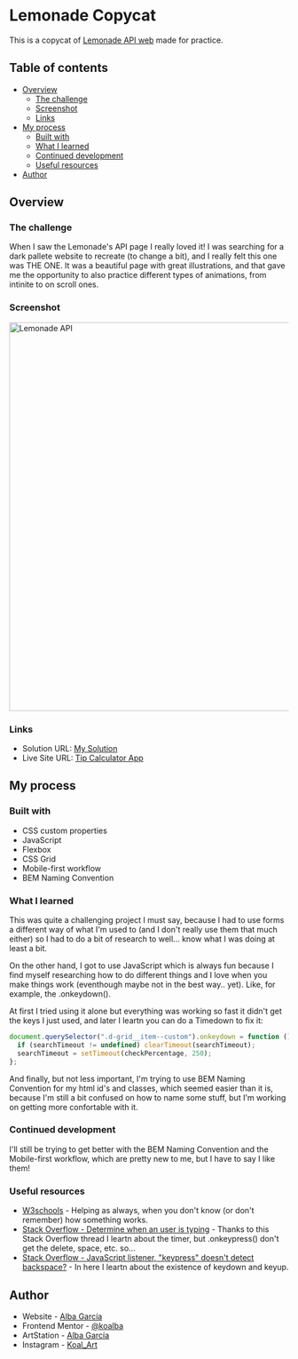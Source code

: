 # Lemonade Copycat
This is a copycat of [Lemonade API web](https://www.lemonade.com/api) made for practice.

## Table of contents

- [Overview](#overview)
  - [The challenge](#the-challenge)
  - [Screenshot](#screenshot)
  - [Links](#links)
- [My process](#my-process)
  - [Built with](#built-with)
  - [What I learned](#what-i-learned)
  - [Continued development](#continued-development)
  - [Useful resources](#useful-resources)
- [Author](#author)

## Overview

### The challenge

When I saw the Lemonade's API page I really loved it! I was searching for a dark pallete website to recreate (to change a bit), and I really felt this one was THE ONE. It was a beautiful page with great illustrations, and that gave me the opportunity to also practice different types of animations, from intinite to on scroll ones.

### Screenshot

<img src="https://koalba.com/assets/projects/LemonadeAPI.webp" width="700" alt="Lemonade API">

### Links

- Solution URL: [My Solution](https://www.frontendmentor.io/solutions/frontend-mentor-tip-calculator-app-alba-g-XEMr478Fw)
- Live Site URL: [Tip Calculator App](https://tipcalculatorapp-albagr.netlify.app/)

## My process

### Built with

- CSS custom properties
- JavaScript
- Flexbox
- CSS Grid
- Mobile-first workflow
- BEM Naming Convention

### What I learned

This was quite a challenging project I must say, because I had to use forms a different way of what I'm used to (and I don't really use them that much either) so I had to do a bit of research to well... know what I was doing at least a bit. 

On the other hand, I got to use JavaScript which is always fun because I find myself researching how to do different things and I love when you make things work (eventhough maybe not in the best way.. yet). Like, for example, the .onkeydown().

At first I tried using it alone but everything was working so fast it didn't get the keys I just used, and later I leartn you can do a Timedown to fix it:

```js
document.querySelector(".d-grid__item--custom").onkeydown = function () {
  if (searchTimeout != undefined) clearTimeout(searchTimeout);
  searchTimeout = setTimeout(checkPercentage, 250);
};
```

And finally, but not less important, I'm trying to use BEM Naming Convention for my html id's and classes, which seemed easier than it is, because I'm still a bit confused on how to name some stuff, but I'm working on getting more confortable with it.

### Continued development

I'll still be trying to get better with the BEM Naming Convention and the Mobile-first workflow, which are pretty new to me, but I have to say I like them!

### Useful resources

- [W3schools](https://www.w3schools.com/) - Helping as always, when you don't know (or don't remember) how something works.
- [Stack Overflow - Determine when an user is typing](https://stackoverflow.com/questions/359887/determine-when-an-user-is-typing) - Thanks to this Stack Overflow thread I leartn about the timer, but .onkeypress() don't get the delete, space, etc. so...
- [Stack Overflow - JavaScript listener, "keypress" doesn't detect backspace?](https://stackoverflow.com/questions/4843472/javascript-listener-keypress-doesnt-detect-backspace) - In here I leartn about the existence of keydown and keyup.

## Author

- Website - [Alba García](https://koalba.netlify.app/)
- Frontend Mentor - [@koalba](https://www.frontendmentor.io/profile/koalba)
- ArtStation - [Alba García](https://www.artstation.com/koal_art)
- Instagram - [Koal_Art](https://www.instagram.com/koal_art/)

